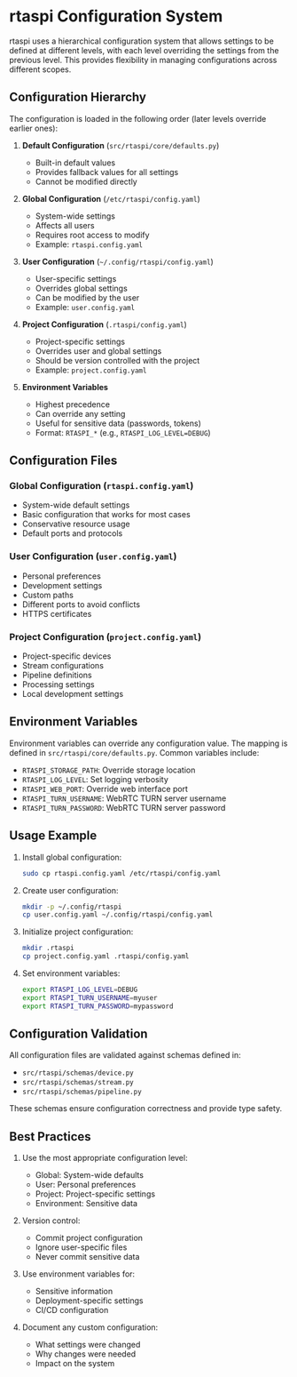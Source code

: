 # rtaspi Configuration System

rtaspi uses a hierarchical configuration system that allows settings to be defined at different levels, with each level overriding the settings from the previous level. This provides flexibility in managing configurations across different scopes.

## Configuration Hierarchy

The configuration is loaded in the following order (later levels override earlier ones):

1. **Default Configuration** (`src/rtaspi/core/defaults.py`)
   - Built-in default values
   - Provides fallback values for all settings
   - Cannot be modified directly

2. **Global Configuration** (`/etc/rtaspi/config.yaml`)
   - System-wide settings
   - Affects all users
   - Requires root access to modify
   - Example: `rtaspi.config.yaml`

3. **User Configuration** (`~/.config/rtaspi/config.yaml`)
   - User-specific settings
   - Overrides global settings
   - Can be modified by the user
   - Example: `user.config.yaml`

4. **Project Configuration** (`.rtaspi/config.yaml`)
   - Project-specific settings
   - Overrides user and global settings
   - Should be version controlled with the project
   - Example: `project.config.yaml`

5. **Environment Variables**
   - Highest precedence
   - Can override any setting
   - Useful for sensitive data (passwords, tokens)
   - Format: `RTASPI_*` (e.g., `RTASPI_LOG_LEVEL=DEBUG`)

## Configuration Files

### Global Configuration (`rtaspi.config.yaml`)
- System-wide default settings
- Basic configuration that works for most cases
- Conservative resource usage
- Default ports and protocols

### User Configuration (`user.config.yaml`)
- Personal preferences
- Development settings
- Custom paths
- Different ports to avoid conflicts
- HTTPS certificates

### Project Configuration (`project.config.yaml`)
- Project-specific devices
- Stream configurations
- Pipeline definitions
- Processing settings
- Local development settings

## Environment Variables

Environment variables can override any configuration value. The mapping is defined in `src/rtaspi/core/defaults.py`. Common variables include:

- `RTASPI_STORAGE_PATH`: Override storage location
- `RTASPI_LOG_LEVEL`: Set logging verbosity
- `RTASPI_WEB_PORT`: Override web interface port
- `RTASPI_TURN_USERNAME`: WebRTC TURN server username
- `RTASPI_TURN_PASSWORD`: WebRTC TURN server password

## Usage Example

1. Install global configuration:
   ```bash
   sudo cp rtaspi.config.yaml /etc/rtaspi/config.yaml
   ```

2. Create user configuration:
   ```bash
   mkdir -p ~/.config/rtaspi
   cp user.config.yaml ~/.config/rtaspi/config.yaml
   ```

3. Initialize project configuration:
   ```bash
   mkdir .rtaspi
   cp project.config.yaml .rtaspi/config.yaml
   ```

4. Set environment variables:
   ```bash
   export RTASPI_LOG_LEVEL=DEBUG
   export RTASPI_TURN_USERNAME=myuser
   export RTASPI_TURN_PASSWORD=mypassword
   ```

## Configuration Validation

All configuration files are validated against schemas defined in:
- `src/rtaspi/schemas/device.py`
- `src/rtaspi/schemas/stream.py`
- `src/rtaspi/schemas/pipeline.py`

These schemas ensure configuration correctness and provide type safety.

## Best Practices

1. Use the most appropriate configuration level:
   - Global: System-wide defaults
   - User: Personal preferences
   - Project: Project-specific settings
   - Environment: Sensitive data

2. Version control:
   - Commit project configuration
   - Ignore user-specific files
   - Never commit sensitive data

3. Use environment variables for:
   - Sensitive information
   - Deployment-specific settings
   - CI/CD configuration

4. Document any custom configuration:
   - What settings were changed
   - Why changes were needed
   - Impact on the system
